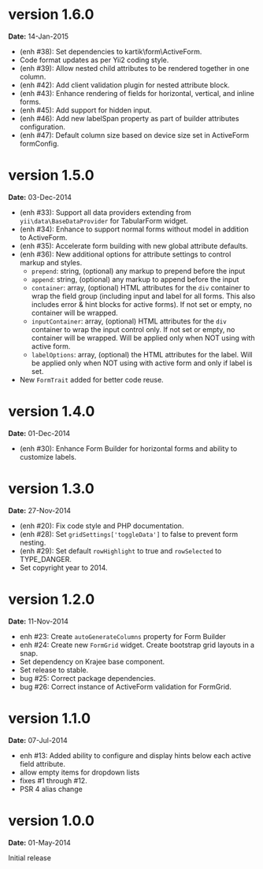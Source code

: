 version 1.6.0
=============
**Date:** 14-Jan-2015

- (enh #38): Set dependencies to kartik\form\ActiveForm.
- Code format updates as per Yii2 coding style.
- (enh #39): Allow nested child attributes to be rendered together in one column.
- (enh #42): Add client validation plugin for nested attribute block.
- (enh #43): Enhance rendering of fields for horizontal, vertical, and inline forms.
- (enh #45): Add support for hidden input.
- (enh #46): Add new labelSpan property as part of builder attributes configuration.
- (enh #47): Default column size based on device size set in ActiveForm formConfig.

version 1.5.0
=============
**Date:** 03-Dec-2014

- (enh #33): Support all data providers extending from `yii\data\BaseDataProvider` for TabularForm widget.
- (enh #34): Enhance to support normal forms without model in addition to ActiveForm.
- (enh #35): Accelerate form building with new global attribute defaults.
- (enh #36): New additional options for attribute settings to control markup and styles.
    - `prepend`: string, (optional) any markup to prepend before the input
    - `append`: string, (optional) any markup to append before the input
    - `container`: array, (optional) HTML attributes for the `div` container to wrap the 
      field group (including input and label for all forms. This also includes error 
      & hint blocks for active forms).  If not set or empty, no container will be wrapped.
    - `inputContainer`: array, (optional) HTML attributes for the `div` container to wrap the 
      input control only. If not set or empty, no container will be wrapped. Will be applied 
      only when NOT using with active form.
    - `labelOptions`: array, (optional) the HTML attributes for the label. Will be applied only when NOT using with active form and only if label is set.
- New `FormTrait` added for better code reuse.

version 1.4.0
=============
**Date:** 01-Dec-2014

- (enh #30): Enhance Form Builder for horizontal forms and ability to customize labels.

version 1.3.0
=============
**Date:** 27-Nov-2014

- (enh #20): Fix code style and PHP documentation.
- (enh #28): Set `gridSettings['toggleData']` to false to prevent form nesting.
- (enh #29): Set default `rowHighlight` to true and `rowSelected` to TYPE_DANGER.
- Set copyright year to 2014.


version 1.2.0
=============
**Date:** 11-Nov-2014

- enh #23: Create `autoGenerateColumns` property for Form Builder
- enh #24: Create new `FormGrid` widget. Create bootstrap grid layouts in a snap.
- Set dependency on Krajee base component.
- Set release to stable.
- bug #25: Correct package dependencies.
- bug #26: Correct instance of ActiveForm validation for FormGrid.

version 1.1.0
=============
**Date:** 07-Jul-2014

- enh #13: Added ability to configure and display hints below each active field attribute.
- allow empty items for dropdown lists
- fixes #1 through #12.
- PSR 4 alias change


version 1.0.0
=============
**Date:** 01-May-2014

Initial release